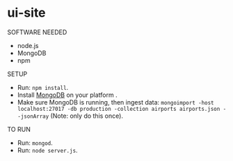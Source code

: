 # ui-site

SOFTWARE NEEDED
- node.js
- MongoDB
- npm

SETUP
- Run: `npm install`.
- Install [MongoDB](http://docs.mongodb.com/manual/installation/) on your platform .
- Make sure MongoDB is running, then ingest data: `mongoimport -host localhost:27017 -db production -collection airports airports.json --jsonArray`  (Note: only do this once).

TO RUN
- Run: `mongod`.
- Run: `node server.js`.
